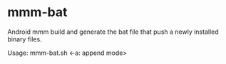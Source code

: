 mmm-bat
=======

Android mmm build and generate the bat file that push a newly installed binary files.

Usage:
  mmm-bat.sh <directory> <product name> <-a: append mode>
